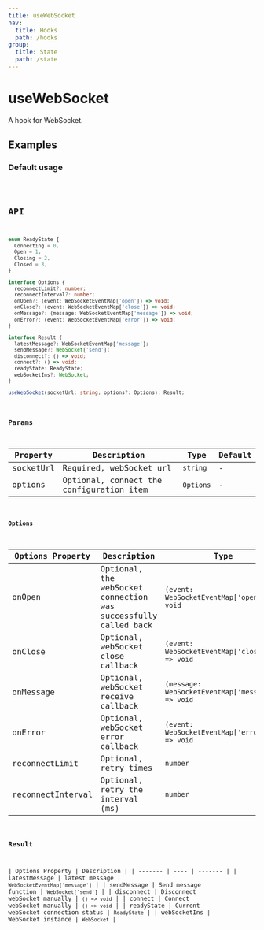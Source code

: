 ```yaml
---
title: useWebSocket
nav:
  title: Hooks
  path: /hooks
group:
  title: State
  path: /state
---
```


# useWebSocket

A hook for WebSocket.

## Examples

### Default usage

<code src="./demo/demo1.tsx" />

## API

```typescript
enum ReadyState {
  Connecting = 0,
  Open = 1,
  Closing = 2,
  Closed = 3,
}

interface Options {
  reconnectLimit?: number;
  reconnectInterval?: number;
  onOpen?: (event: WebSocketEventMap['open']) => void;
  onClose?: (event: WebSocketEventMap['close']) => void;
  onMessage?: (message: WebSocketEventMap['message']) => void;
  onError?: (event: WebSocketEventMap['error']) => void;
}

interface Result {
  latestMessage?: WebSocketEventMap['message'];
  sendMessage?: WebSocket['send'];
  disconnect?: () => void;
  connect?: () => void;
  readyState: ReadyState;
  webSocketIns?: WebSocket;
}

useWebSocket(socketUrl: string, options?: Options): Result;
```

### Params

| Property | Description | Type | Default |
|---------|----------------------------------------------|------------------------|--------|
| socketUrl | Required, webSocket url | `string` | - |
| options | Optional, connect the configuration item | `Options` | - |


#### Options

| Options Property | Description | Type | Default |
|---------|----------------------------------------------|------------------------|--------|
| onOpen | Optional, the webSocket connection was successfully called back | `(event: WebSocketEventMap['open']) => void` | - |
| onClose | Optional, webSocket close callback | `(event: WebSocketEventMap['close']) => void` | - |
| onMessage | Optional, webSocket receive callback | `(message: WebSocketEventMap['message']) => void` | - |
| onError | Optional, webSocket error callback | `(event: WebSocketEventMap['error']) => void` | - |
| reconnectLimit | Optional, retry times | `number` | `3` |
| reconnectInterval | Optional, retry the interval (ms) | `number` | `3000` |


### Result

| Options Property | Description |
| ------- | ---- | ------- |
| latestMessage | latest message | `WebSocketEventMap['message']` |
| sendMessage | Send message function | `WebSocket['send']` |
| disconnect | Disconnect webSocket manually | `() => void` |
| connect | Connect webSocket manually | `() => void` |
| readyState | Current webSocket connection status | `ReadyState` |
| webSocketIns | WebSocket instance | `WebSocket` |
